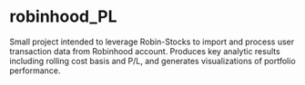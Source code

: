 
# robinhood_PL

Small project intended to leverage Robin-Stocks to import and process user transaction data from Robinhood account. Produces key analytic results including rolling cost basis and P/L, and generates visualizations of portfolio performance. 